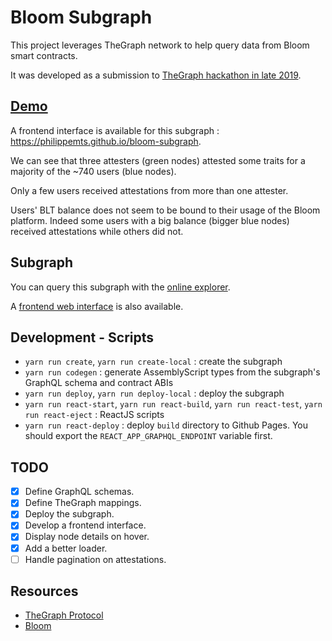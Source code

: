 # Bloom Subgraph

This project leverages TheGraph network to help query data from Bloom smart contracts.

It was developed as a submission to [TheGraph hackathon in late 2019](https://thegraph.com/hackathons/2019/12).

## [Demo](https://philippemts.github.io/bloom-subgraph)

A frontend interface is available for this subgraph : https://philippemts.github.io/bloom-subgraph.

We can see that three attesters (green nodes) attested some traits for a majority of the ~740 users (blue nodes).

Only a few users received attestations from more than one attester.

Users' BLT balance does not seem to be bound to their usage of the Bloom platform.
Indeed some users with a big balance (bigger blue nodes) received attestations while others did not. 

## Subgraph

You can query this subgraph with the [online explorer](https://thegraph.com/explorer/subgraph/philippemts/bloom).

A [frontend web interface](https://philippemts.github.io/bloom-subgraph) is also available.

## Development - Scripts

- `yarn run create`, `yarn run create-local` : create the subgraph
- `yarn run codegen` : generate AssemblyScript types from the subgraph's GraphQL schema and contract ABIs
- `yarn run deploy`, `yarn run deploy-local` : deploy the subgraph
- `yarn run react-start`, `yarn run react-build`, `yarn run react-test`, `yarn run react-eject` : ReactJS scripts
- `yarn run react-deploy` : deploy `build` directory to Github Pages. You should export the `REACT_APP_GRAPHQL_ENDPOINT` variable first.

## TODO

- [x] Define GraphQL schemas.
- [x] Define TheGraph mappings.
- [x] Deploy the subgraph.
- [x] Develop a frontend interface.
- [x] Display node details on hover.
- [x] Add a better loader.
- [ ] Handle pagination on attestations.

## Resources

- [TheGraph Protocol](https://thegraph.com/)
- [Bloom](https://bloom.co/) 
